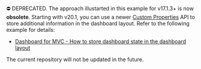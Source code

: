 ⛔ DEPRECATED. The approach illustarted in this example for v17.1.3+  is now **obsolete**. Starting with v20.1, you can use a newer [Custom Properties](https://docs.devexpress.com/Dashboard/401702/web-dashboard/ui-elements-and-customization/create-custom-properties) API to store additional information in the dashboard layout. Refer to the following example for details: 

- [Dashboard for MVC - How to store dashboard state in the dashboard layout](https://github.com/DevExpress-Examples/mvc-dashboard-custom-properties-state)

The current repository will not be updated in the future.

